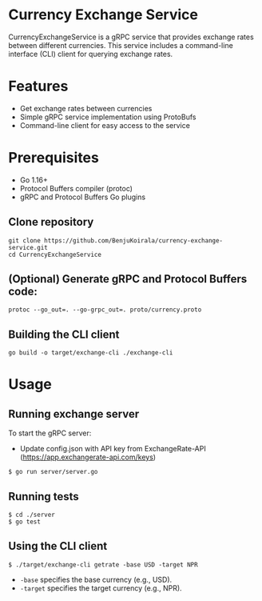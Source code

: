 # Currency Exchange Service

CurrencyExchangeService is a gRPC service that provides exchange rates between different currencies. This service includes a command-line interface (CLI) client for querying exchange rates.

# Features
* Get exchange rates between currencies
* Simple gRPC service implementation using ProtoBufs
* Command-line client for easy access to the service

# Prerequisites
* Go 1.16+
* Protocol Buffers compiler (protoc)
* gRPC and Protocol Buffers Go plugins

## Clone repository
```
git clone https://github.com/BenjuKoirala/currency-exchange-service.git
cd CurrencyExchangeService
```

## (Optional) Generate gRPC and Protocol Buffers code:
```
protoc --go_out=. --go-grpc_out=. proto/currency.proto
```

## Building the CLI client
```
go build -o target/exchange-cli ./exchange-cli
```

# Usage
## Running exchange server
To start the gRPC server:
* Update config.json with API key from ExchangeRate-API (https://app.exchangerate-api.com/keys)
```
$ go run server/server.go
```

## Running tests
```
$ cd ./server
$ go test
```

## Using the CLI client
```
$ ./target/exchange-cli getrate -base USD -target NPR
```
* `-base` specifies the base currency (e.g., USD).
* `-target` specifies the target currency (e.g., NPR).


